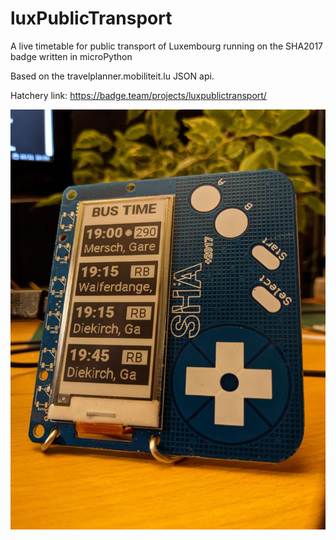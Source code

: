 # luxPublicTransport
A live timetable for public transport of Luxembourg running on the SHA2017 badge written in microPython

Based on the travelplanner.mobiliteit.lu JSON api.

Hatchery link: https://badge.team/projects/luxpublictransport/

![timetable](https://github.com/opeRaptor/luxPublicTransport/blob/main/images/timetable.jpg)